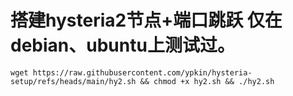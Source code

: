 # 搭建hysteria2节点+端口跳跃 仅在debian、ubuntu上测试过。

```
wget https://raw.githubusercontent.com/ypkin/hysteria-setup/refs/heads/main/hy2.sh && chmod +x hy2.sh && ./hy2.sh
```

